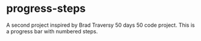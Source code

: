 # progress-steps
A second project inspired by Brad Traversy 50 days 50 code project. This is a progress bar with numbered steps.
